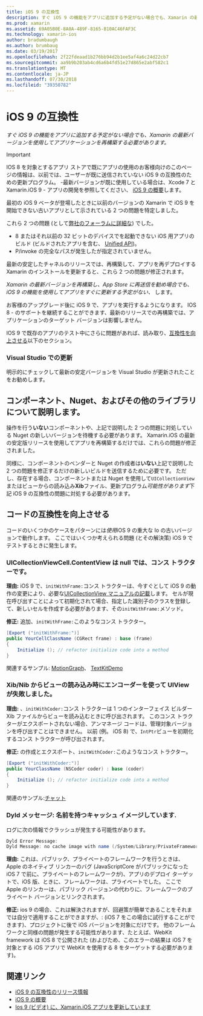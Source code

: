 ```yaml
---
title: iOS 9 の互換性
description: すぐ iOS 9 の機能をアプリに追加する予定がない場合でも、Xamarin の最新バージョンを使用してアプリケーションを再構築する必要があります。
ms.prod: xamarin
ms.assetid: 69A05B0E-8A0A-489F-8165-B10AC46FAF3C
ms.technology: xamarin-ios
author: bradumbaugh
ms.author: brumbaug
ms.date: 03/19/2017
ms.openlocfilehash: 2f22fdeaad1b276bb94d2b1ee5af4a6c24d22cb7
ms.sourcegitcommit: aa9b9b203ab4cd6a6b4fd51e27d865e2abf582c1
ms.translationtype: MT
ms.contentlocale: ja-JP
ms.lasthandoff: 07/30/2018
ms.locfileid: "39350782"
---
```

# <a name="ios-9-compatibility"></a>iOS 9 の互換性

_すぐ iOS 9 の機能をアプリに追加する予定がない場合でも、Xamarin の最新バージョンを使用してアプリケーションを再構築する必要があります。_

> [!IMPORTANT]
> IOS 8 を対象とするアプリ ストアで既にアプリの使用のお客様向けのこのページの情報は、以前では、ユーザーが既に送信されていない iOS 9 の互換性のための更新プログラム。 -最新バージョンが既に使用している場合は、Xcode 7 と Xamarin.iOS 9 - アプリの開発を参照してください、 [iOS 9 の概要](~/ios/platform/introduction-to-ios9/index.md)します。

最初の iOS 9 ベータが登場したときに以前のバージョンの Xamarin で iOS 9 を開始できない古いアプリとして示されている 2 つの問題を特定しました。

これら 2 つの問題 (として[弊社のフォーラムに詳細な](http://forums.xamarin.com/discussion/comment/131529/#Comment_131529)) でした。

- 8 またはそれ以前の 32 ビットのデバイスでを起動できない iOS 用アプリのビルド (ビルドされたアプリを含む、 [Unified API](~/cross-platform/macios/unified/index.md))。
- P/invoke の完全なパスが発生したが指定されていません。

最新の安定したチャネルのリリースでは、再構築して、アプリを再デプロイする Xamarin のインストールを更新すると、これら 2 つの問題が修正されます。

_Xamarin の最新バージョンを再構築し、App Store に再送信を勧め場合でも、iOS 9 の機能を使用してアプリをすぐに更新する予定がない、_ します。



お客様のアップグレード後に iOS 9 で、アプリを実行するようになります。
IOS 8 - のサポートを継続することができます、最新のリリースでの再構築では、アプリケーションのターゲット バージョンは影響しません。

IOS 9 で既存のアプリのテスト中にさらに問題があれば、読み取り、[互換性を向上させる](#compat)以下のセクション。


### <a name="updating-with-visual-studio"></a>Visual Studio での更新

明示的にチェックして最新の安定バージョンを Visual Studio が更新されたことをお勧めします。

## <a name="what-about-components-nugets-and-other-libraries"></a>コンポーネント、Nuget、およびその他のライブラリについて説明します。

操作を行う**いない**コンポーネントや、上記で説明した 2 つの問題に対処している Nuget の新しいバージョンを待機する必要があります。
Xamarin.iOS の最新の安定版リリースを使用してアプリを再構築するだけでは、これらの問題が修正されました。

同様に、コンポーネントのベンダーと Nuget の作成者は**いない**上記で説明した 2 つの問題を修正するだけの新しいビルドを送信するために必要です。 ただし、存在する場合、コンポーネントまたは Nuget を使用して`UICollectionView`またはビューからの読み込み**Xib**ファイル、更新プログラム*可能性があります*下記 iOS 9 の互換性の問題に対処する必要があります。


<a name="compat" />

## <a name="improving-compatibility-in-your-code"></a>コードの互換性を向上させる

コードのいくつかのケースをパターンには*使用*iOS 9 の重大な Io の古いバージョンで動作します。 ここではいくつか考えられる問題 (とその解決策) iOS 9 でテストするときに発生します。

### <a name="uicollectionviewcellcontentview-is-null-in-constructors"></a>UICollectionViewCell.ContentView は null では、コンス トラクターです。

**理由:** iOS 9 で、`initWithFrame:`コンス トラクターは、今すぐとして iOS 9 の動作の変更により、必要な[UICollectionView マニュアルの記載](https://developer.apple.com/library/ios/documentation/UIKit/Reference/UICollectionView_class/#//apple_ref/occ/instm/UICollectionView/dequeueReusableCellWithReuseIdentifier:forIndexPath)します。 セルが現在呼び出すことによって初期化されて場合、指定した識別子のクラスを登録して、新しいセルを作成する必要があります、その`initWithFrame:`メソッド。

**修正:** 追加、`initWithFrame:`このようなコンス トラクター。

```csharp
[Export ("initWithFrame:")]
public YourCellClassName (CGRect frame) : base (frame)
{
    Initialize (); // refactor initialize code into a method
}
```

関連するサンプル: [MotionGraph](https://github.com/xamarin/monotouch-samples/commit/3c1b7a4170c001e7290db9babb2b7a6dddeb8bcb)、 [TextKitDemo](https://github.com/xamarin/monotouch-samples/commit/23ea01b37326963b5ebf68bbcc1edd51c66a28d6)



### <a name="uiview-fails-to-init-with-coder-when-loading-a-view-from-a-xibnib"></a>Xib/Nib からビューの読み込み時にエンコーダーを使って UIView が失敗しました。

**理由:** 、`initWithCoder:`コンス トラクターは 1 つのインターフェイス ビルダー Xib ファイルからビューを読み込むときに呼び出されます。 このコンス トラクターがエクスポートされない場合、アンマネージ コードは、管理対象バージョンを呼び出すことはできません。 以前 (例。 iOS 8) で、`IntPtr`ビューを初期化するコンス トラクターが呼び出されます。

**修正:** の作成とエクスポート、`initWithCoder:`このようなコンス トラクター。

```csharp
[Export ("initWithCoder:")]
public YourClassName (NSCoder coder) : base (coder)
{
    Initialize (); // refactor initialize code into a method
}
```

関連のサンプル:[チャット](https://github.com/xamarin/monotouch-samples/commit/7b81138d52e5f3f1aa3769fcb08f46122e9b6a88)


### <a name="dyld-message-no-cache-image-with-name"></a>Dyld メッセージ: 名前を持つキャッシュ イメージしています.

ログに次の情報でクラッシュが発生する可能性があります。

```csharp
Dyld Error Message:
Dyld Message: no cache image with name (/System/Library/PrivateFrameworks/JavaScriptCore.framework/JavaScriptCore)
```

**理由:** これは、パブリック、プライベートのフレームワークを行うときは、Apple のネイティブ リンカーのバグ (JavaScriptCore がパブリックになった iOS 7 で前に、プライベートのフレームワークが)、アプリのデプロイ ターゲットで、iOS 版、ときに、フレームワークは、プライベートでした。 ここで Apple のリンカーは、パブリック バージョンの代わりに、フレームワークのプライベート バージョンとリンクされます。

**修正:** ios 9 の場合、これは解決されますが、回避策が簡単であることをそれまでは自分で適用することができますが、: (iOS 7 をこの場合に試行することができます)、プロジェクトに後で iOS バージョンを対象にだけです。 他のフレームワークと同様の問題が発生する可能性があります、たとえば、WebKit framework は iOS 8 で公開された (およびため、このエラーの結果は iOS 7 を対象とする iOS アプリで WebKit を使用する 8 をターゲットする必要があります)。



## <a name="related-links"></a>関連リンク

- [iOS 9 の互換性のリリース情報](https://releases.xamarin.com/ios-hotfix-for-ios-9-preview-xcode-6/)
- [iOS 9 の概要](~/ios/platform/introduction-to-ios9/index.md)
- [Ios 9 (ビデオ) に、Xamarin.iOS アプリを更新しています](https://university.xamarin.com/lightninglectures/Updating-your-XamariniOS-apps-to-iOS9)
